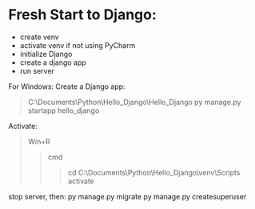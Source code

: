 # Fresh Start to Django:
- create venv
- activate venv if not using PyCharm
- initialize Django
- create a django app
- run server

For Windows:
Create a Django app:
> C:\Documents\Python\Hello_Django\Hello_Django py manage.py startapp hello_django

Activate:
  >Win+R
  >>cmd
  >>>cd C:\Documents\Python\Hello_Django\venv\Scripts
  >>>activate
  
stop server, then:
py manage.py migrate
py manage.py createsuperuser
